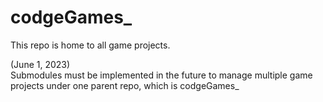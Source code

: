 # codgeGames_

This repo is home to all game projects.

(June 1, 2023) <br>
Submodules must be implemented in the future to manage multiple game projects
under one parent repo, which is codgeGames_
